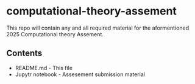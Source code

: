 #  computational-theory-assement

This repo will contain any and all required material for the aformentioned 2025 Computational theory Assement.

## Contents
- README.md - This file
- Jupytr notebook - Assesement submission material
  
